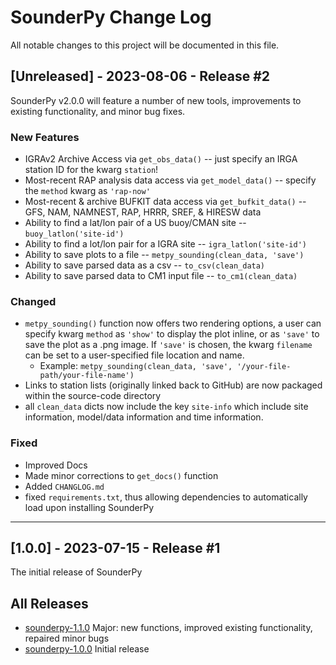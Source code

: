 
# SounderPy Change Log
All notable changes to this project will be documented in this file.
 
## [Unreleased] - 2023-08-06 - Release #2
 
SounderPy v2.0.0 will feature a number of new tools, improvements to existing functionality, and minor bug fixes. 
 
### New Features
- IGRAv2 Archive Access via `get_obs_data()` -- just specify an IRGA station ID for the kwarg `station`!
- Most-recent RAP analysis data access via `get_model_data()` -- specify the `method` kwarg as `'rap-now'`
- Most-recent & archive BUFKIT data access via `get_bufkit_data()` -- GFS, NAM, NAMNEST, RAP, HRRR, SREF, & HIRESW data
- Ability to find a lat/lon pair of a US buoy/CMAN site -- `buoy_latlon('site-id')`
- Ability to find a lot/lon pair for a IGRA site -- `igra_latlon('site-id')`
- Ability to save plots to a file -- `metpy_sounding(clean_data, 'save')`
- Ability to save parsed data as a csv -- `to_csv(clean_data)`
- Ability to save parsed data to CM1 input file -- `to_cm1(clean_data)`


 
### Changed
  - `metpy_sounding()` function now offers two rendering options, a user can specify kwarg `method` as `'show'` to display the plot inline, or as `'save'` to save the plot as a .png image. If `'save'` is chosen, the kwarg `filename` can be set to a user-specified file location and name.
    - Example: `metpy_sounding(clean_data, 'save', '/your-file-path/your-file-name')`
  - Links to station lists (originally linked back to GitHub) are now packaged within the source-code directory
  - all `clean_data` dicts now include the key `site-info` which include site information, model/data information and time information.
 
### Fixed
  - Improved Docs
  - Made minor corrections to `get_docs()` function
  - Added `CHANGLOG.md` 
  - fixed `requirements.txt`, thus allowing dependencies to automatically load upon installing SounderPy

-----

## [1.0.0] - 2023-07-15 - Release #1
  
The initial release of SounderPy
 

## All Releases
- [sounderpy-1.1.0]()
  Major: new functions, improved existing functionality, repaired minor bugs
- [sounderpy-1.0.0](https://pypi.org/project/sounderpy/1.0.0/)
  Initial release
